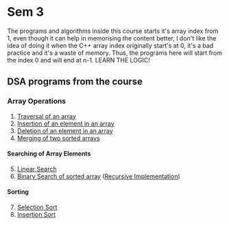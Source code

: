 # Sem 3

The programs and algorithms inside this course starts it's array index from 1, even though it can help in memorising the content better, I don't like the idea of doing it when the C++ array index originally start's at 0, it's a bad practice and it's a waste of memory. Thus, the programs here will start from the index 0 and will end at n-1. LEARN THE LOGIC!

## DSA programs from the course
### Array Operations
1. [Traversal of an array](./traversal.cpp)
2. [Insertion of an element in an array](./insertion.cpp)
3. [Deletion of an element in an array](./deletion.cpp)
4. [Merging of two sorted arrays](./mergingSortedArrays.cpp)
#### Searching of Array Elements
5. [Linear Search](./linearSearch.cpp)
6. [Binary Search of sorted array](./binarySearch.cpp) ([Recursive Implementation](./recursiveBinarySearch.cpp))
#### Sorting
7. [Selection Sort](./selectionSort.cpp)
8. [Insertion Sort](./insertionSort.cpp)
